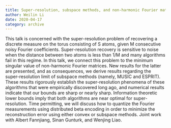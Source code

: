 ```yaml
---
title: Super-resolution, subspace methods, and non-harmonic Fourier matrices
author: Weilin Li
date: 2020-04-17
category: archive
---
```


This talk is concerned with the super-resolution problem of recovering a discrete measure on the torus consisting of S atoms, given M consecutive noisy Fourier coefficients. Super-resolution recovery is sensitive to noise when the distance between two atoms is less than 1/M and many algorithms fail in this regime. In this talk, we connect this problem to the minimum singular value of non-harmonic Fourier matrices. New results for the latter are presented, and as consequences, we derive results regarding the super-resolution limit of subspace methods (namely, MUSIC and ESPRIT). These results rigorously establish the super-resolution phenomena of these algorithms that were empirically discovered long ago, and numerical results indicate that our bounds are sharp or nearly sharp. Information theoretic lower bounds imply that both algorithms are near optimal for super-resolution. Time permitting, we will discuss how to quantize the Fourier measurements using distributed beta encoding in order to minimize the reconstruction error using either convex or subspace methods. Joint work with Albert Fannjiang, Sinan Gunturk, and Wenjing Liao.

